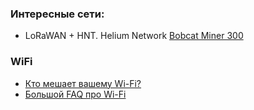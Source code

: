 ### Интересные сети:
- LoRaWAN + HNT. Helium Network [Bobcat Miner 300](https://habr.com/ru/companies/ru_mts/articles/890098/)
### WiFi
- [Кто мешает вашему Wi-Fi?](https://habr.com/ru/companies/ruvds/articles/939110/)
- [Большой FAQ про Wi-Fi](https://habr.com/ru/articles/953622/#comment_28922186)
